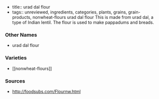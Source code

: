 - title:: urad dal flour
- tags:: unreviewed, ingredients, categories, plants, grains, grain-products, nonwheat-flours
urad dal flour This is made from urad dal, a type of Indian lentil. The flour is used to make pappadums and breads.

### Other Names

* urad dal flour

### Varieties

* [[nonwheat-flours]]

### Sources
* http://foodsubs.com/Flournw.html
